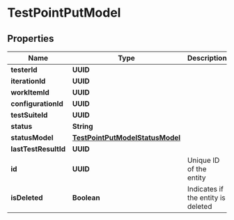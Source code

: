 

# TestPointPutModel


## Properties

| Name | Type | Description | Notes |
|------------ | ------------- | ------------- | -------------|
|**testerId** | **UUID** |  |  [optional] |
|**iterationId** | **UUID** |  |  |
|**workItemId** | **UUID** |  |  [optional] |
|**configurationId** | **UUID** |  |  [optional] |
|**testSuiteId** | **UUID** |  |  |
|**status** | **String** |  |  [optional] |
|**statusModel** | [**TestPointPutModelStatusModel**](TestPointPutModelStatusModel.md) |  |  |
|**lastTestResultId** | **UUID** |  |  [optional] |
|**id** | **UUID** | Unique ID of the entity |  |
|**isDeleted** | **Boolean** | Indicates if the entity is deleted |  |



